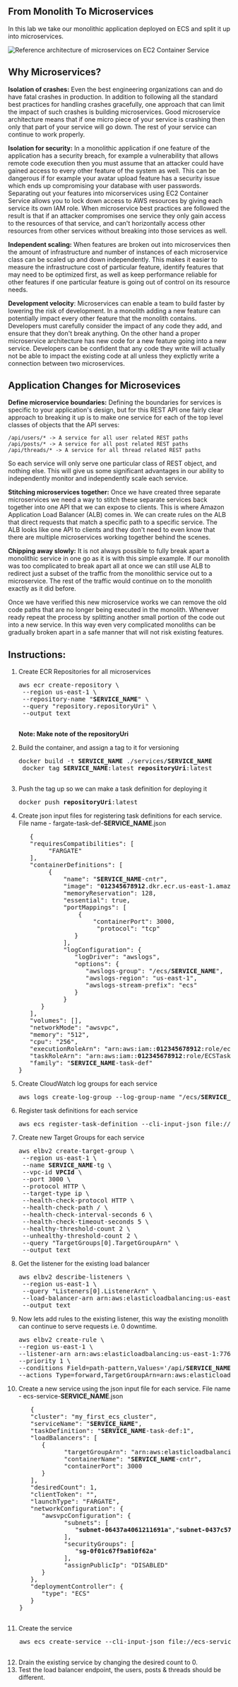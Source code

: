 ## From Monolith To Microservices

In this lab we take our monolithic application deployed on ECS and split it up into microservices.

![Reference architecture of microservices on EC2 Container Service](/images/microservice-containers.png)

## Why Microservices?

__Isolation of crashes:__ Even the best engineering organizations can and do have fatal crashes in production. In addition to following all the standard best practices for handling crashes gracefully, one approach that can limit the impact of such crashes is building microservices. Good microservice architecture means that if one micro piece of your service is crashing then only that part of your service will go down. The rest of your service can continue to work properly.

__Isolation for security:__ In a monolithic application if one feature of the application has a security breach, for example a vulnerability that allows remote code execution then you must assume that an attacker could have gained access to every other feature of the system as well. This can be dangerous if for example your avatar upload feature has a security issue which ends up compromising your database with user passwords. Separating out your features into micorservices using EC2 Container Service allows you to lock down access to AWS resources by giving each service its own IAM role. When microservice best practices are followed the result is that if an attacker compromises one service they only gain access to the resources of that service, and can't horizontally access other resources from other services without breaking into those services as well.

__Independent scaling:__ When features are broken out into microservices then the amount of infrastructure and number of instances of each microservice class can be scaled up and down independently. This makes it easier to measure the infrastructure cost of particular feature, identify features that may need to be optimized first, as well as keep performance reliable for other features if one particular feature is going out of control on its resource needs.

__Development velocity__: Microservices can enable a team to build faster by lowering the risk of development. In a monolith adding a new feature can potentially impact every other feature that the monolith contains. Developers must carefully consider the impact of any code they add, and ensure that they don't break anything. On the other hand a proper microservice architecture has new code for a new feature going into a new service. Developers can be confident that any code they write will actually not be able to impact the existing code at all unless they explictly write a connection between two microservices.

## Application Changes for Microsevices

__Define microservice boundaries:__ Defining the boundaries for services is specific to your application's design, but for this REST API one fairly clear approach to breaking it up is to make one service for each of the top level classes of objects that the API serves:

```
/api/users/* -> A service for all user related REST paths
/api/posts/* -> A service for all post related REST paths
/api/threads/* -> A service for all thread related REST paths
```

So each service will only serve one particular class of REST object, and nothing else. This will give us some significant advantages in our ability to independently monitor and independently scale each service.

__Stitching microservices together:__ Once we have created three separate microservices we need a way to stitch these separate services back together into one API that we can expose to clients. This is where Amazon Application Load Balancer (ALB) comes in. We can create rules on the ALB that direct requests that match a specific path to a specific service. The ALB looks like one API to clients and they don't need to even know that there are multiple microservices working together behind the scenes.

__Chipping away slowly:__ It is not always possible to fully break apart a monolithic service in one go as it is with this simple example. If our monolith was too complicated to break apart all at once we can still use ALB to redirect just a subset of the traffic from the monolithic service out to a microservice. The rest of the traffic would continue on to the monolith exactly as it did before.

Once we have verified this new microservice works we can remove the old code paths that are no longer being executed in the monolith. Whenever ready repeat the process by splitting another small portion of the code out into a new service. In this way even very complicated monoliths can be gradually broken apart in a safe manner that will not risk existing features.

## Instructions:

1. Create ECR Repositories for all microservices

   <pre>
   aws ecr create-repository \
	--region us-east-1 \
	--repository-name "<b>SERVICE_NAME</b>" \
	--query "repository.repositoryUri" \
	--output text
	</pre>
	
	**Note: Make note of the repositoryUri**
	
2. Build the container, and assign a tag to it for versioning

   <pre>
   docker build -t <b>SERVICE_NAME</b> ./services/<b>SERVICE_NAME</b>
	docker tag <b>SERVICE_NAME</b>:latest <b>repositoryUri</b>:latest
	</pre>
	
3. Push the tag up so we can make a task definition for deploying it

   <pre>
   docker push <b>repositoryUri</b>:latest
   </pre>

4. Create json input files for registering task definitions for each service. File name - fargate-task-def-**SERVICE_NAME**.json

   <pre>
      {
      "requiresCompatibilities": [
           "FARGATE"
      ],
      "containerDefinitions": [
           {
               "name": "<b>SERVICE_NAME</b>-cntr",
               "image": "<b>012345678912</b>.dkr.ecr.us-east-1.amazonaws.com/users:latest",
               "memoryReservation": 128,
               "essential": true,
               "portMappings": [
                   {
                       "containerPort": 3000,
                        "protocol": "tcp"
                  }
               ],
               "logConfiguration": {
                  "logDriver": "awslogs",
                  "options": {
                     "awslogs-group": "/ecs/<b>SERVICE_NAME</b>",
                     "awslogs-region": "us-east-1",
                     "awslogs-stream-prefix": "ecs"
                  }
               }
         }
      ],
      "volumes": [],
      "networkMode": "awsvpc",
      "memory": "512",
      "cpu": "256",
      "executionRoleArn": "arn:aws:iam::<b>012345678912</b>:role/ecsTaskExecutionRole",
      "taskRoleArn": "arn:aws:iam::<b>012345678912</b>:role/ECSTaskRole",
      "family": "<b>SERVICE_NAME</b>-task-def"
   }
   </pre>

5. Create CloudWatch log groups for each service

   <pre>
   aws logs create-log-group --log-group-name "/ecs/<b>SERVICE_NAME</b>" --region us-east-1
   </pre>

6. Register task definitions for each service

   <pre>
   aws ecs register-task-definition --cli-input-json file://fargate-task-def-<b>SERVICE_NAME</b>.json
   </pre>
   
7. Create new Target Groups for each service

   <pre>
   aws elbv2 create-target-group \
	--region us-east-1 \
	--name <b>SERVICE_NAME</b>-tg \
	--vpc-id <b>VPCId</b> \
	--port 3000 \
	--protocol HTTP \
	--target-type ip \
	--health-check-protocol HTTP \
	--health-check-path / \
	--health-check-interval-seconds 6 \
	--health-check-timeout-seconds 5 \
	--healthy-threshold-count 2 \
	--unhealthy-threshold-count 2 \
	--query "TargetGroups[0].TargetGroupArn" \
	--output text
   </pre>

8. Get the listener for the existing load balancer

   <pre>
   aws elbv2 describe-listeners \
    --region us-east-1 \
    --query "Listeners[0].ListenerArn" \
    --load-balancer-arn arn:aws:elasticloadbalancing:us-east-1:<b>012345678912</b>:loadbalancer/app/alb-container-labs/86a05a2486126aa0/0e0cffc93cec3218 \
    --output text
   </pre>

9. Now lets add rules to the existing listener, this way the existing monolith can continue to serve requests i.e. 0 downtime.

   <pre>
   aws elbv2 create-rule \
   --region us-east-1 \
   --listener-arn arn:aws:elasticloadbalancing:us-east-1:776055576349:listener/app/alb-container-labs/86a05a2486126aa0/0e0cffc93cec3218 \
   --priority 1 \
   --conditions Field=path-pattern,Values='/api/<b>SERVICE_NAME</b>*' \
   --actions Type=forward,TargetGroupArn=arn:aws:elasticloadbalancing:us-east-1:<b>012345678912</b>:targetgroup/<b>SERVICE_NAME</b>-tg/73e2d6bc24d8a067
   </pre>

10. Create a new service using the json input file for each service. File name - ecs-service-**SERVICE_NAME**.json

   <pre>
      {
      "cluster": "my_first_ecs_cluster", 
      "serviceName": "<b>SERVICE_NAME</b>", 
      "taskDefinition": "<b>SERVICE_NAME</b>-task-def:1", 
      "loadBalancers": [
         {
               "targetGroupArn": "arn:aws:elasticloadbalancing:us-east-1:<b>012345678912</b>:targetgroup/<b>SERVICE_NAME</b>-tg/566b90ffcc10985e", 
               "containerName": "<b>SERVICE_NAME</b>-cntr", 
               "containerPort": 3000
         }
      ], 
      "desiredCount": 1, 
      "clientToken": "", 
      "launchType": "FARGATE", 
      "networkConfiguration": {
         "awsvpcConfiguration": {
               "subnets": [
                  "<b>subnet-06437a4061211691a</b>","<b>subnet-0437c573c37bbd689</b>"
               ], 
               "securityGroups": [
                  "<b>sg-0f01c67f9a810f62a</b>"
               ], 
               "assignPublicIp": "DISABLED"
         }
      }, 
      "deploymentController": {
         "type": "ECS"
      }
   }
   </pre>

11. Create the service

   <pre>
   aws ecs create-service --cli-input-json file://ecs-service-<b>SERVICE_NAME</b>.json
   </pre>

12. Drain the existing service by changing the desired count to 0.
13. Test the load balancer endpoint, the users, posts & threads should be different.
